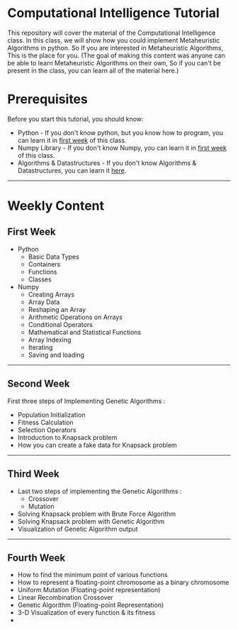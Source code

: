 # Computational Intelligence Tutorial
This repository will cover the material of the Computational Intelligence class. In this class, we will show how you could implement Metaheuristic Algorithms in python. So If you are interested in Metaheuristic Algorithms, This is the place for you. (The goal of making this content was anyone can be able to learn Metaheuristic Algorithms on their own, So if you can't be present in the class, you can learn all of the material here.)

# Prerequisites
Before you start this tutorial, you should know:
* Python - If you don't know python, but you know how to program, you can learn it in <a href="https://github.com/Computational-Intelligence-Fall18/Python-Numpy-Instructor-Codes/blob/master/Week%201%20-%20Intro%20to%20Python%20and%20Numpy/Python.ipynb">first week</a> of this class.
* Numpy Library - If you don't know Numpy, you can learn it in <a href="https://github.com/Computational-Intelligence-Fall18/Computational-Intelligence-Tutorials/blob/master/Week%201%20-%20Intro%20to%20Python%20and%20Numpy/Numpy.ipynb">first week</a> of this class.
* Algorithms & Datastructures - If you don't know Algorithms & Datastructures, you can learn it <a href="https://eu.udacity.com/course/data-structures-and-algorithms-in-python--ud513">here</a>.
---
# Weekly Content
## First Week
* Python
  * Basic Data Types
  * Containers
  * Functions
  * Classes
* Numpy
  * Creating Arrays
  * Array Data
  * Reshaping an Array
  * Arithmetic Operations on Arrays
  * Conditional Operators
  * Mathematical and Statistical Functions
  * Array Indexing
  * Iterating
  * Saving and loading
---
## Second Week
First three steps of Implementing Genetic Algorithms :
  * Population Initialization
  * Fitness Calculation
  * Selection Operators
* Introduction to Knapsack problem
* How you can create a fake data for Knapsack problem
---
## Third Week
* Last two steps of implementing the Genetic Algorithms :
  * Crossover
  * Mutation
* Solving Knapsack problem with Brute Force Algorithm
* Solving Knapsack problem with Genetic Algorithm
* Visualization of Genetic Algorithm output
---
## Fourth Week
* How to find the minimum point of various functions
* How to represent a floating-point chromosome as a binary chromosome
* Uniform Mutation (Floating-point representation)
* Linear Recombination Crossover
* Genetic Algorithm (Floating-point Representation)
* 3-D Visualization of every function & its fitness
* 
